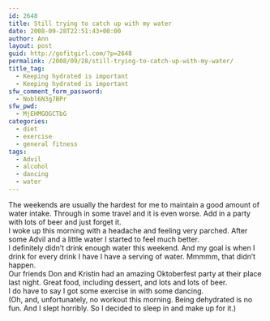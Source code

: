 ```yaml
---
id: 2648
title: Still trying to catch up with my water
date: 2008-09-28T22:51:43+00:00
author: Ann
layout: post
guid: http://gofitgirl.com/?p=2648
permalink: /2008/09/28/still-trying-to-catch-up-with-my-water/
title_tag:
  - Keeping hydrated is important
  - Keeping hydrated is important
sfw_comment_form_password:
  - Nobl6N3g7BPr
sfw_pwd:
  - MjEHMGOGCTbG
categories:
  - diet
  - exercise
  - general fitness
tags:
  - Advil
  - alcohol
  - dancing
  - water
---
```

The weekends are usually the hardest for me to maintain a good amount of water intake. Through in some travel and it is even worse. Add in a party with lots of beer and just forget it.  
I woke up this morning with a headache and feeling very parched. After some Advil and a little water I started to feel much better.  
I definitely didn&#8217;t drink enough water this weekend. And my goal is when I drink for every drink I have I have a serving of water. Mmmmm, that didn&#8217;t happen.  
Our friends Don and Kristin had an amazing Oktoberfest party at their place last night. Great food, including dessert, and lots and lots of beer.  
I do have to say I got some exercise in with some dancing.  
(Oh, and, unfortunately, no workout this morning. Being dehydrated is no fun. And I slept horribly. So I decided to sleep in and make up for it.)
